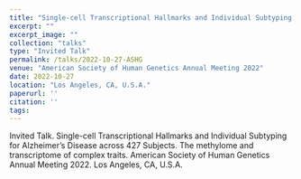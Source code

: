 ```yaml
---
title: "Single-cell Transcriptional Hallmarks and Individual Subtyping for Alzheimer’s Disease across 427 Subjects. The methylome and transcriptome of complex traits"
excerpt: ""
excerpt_image: ""
collection: "talks"
type: "Invited Talk"
permalink: /talks/2022-10-27-ASHG
venue: "American Society of Human Genetics Annual Meeting 2022"
date: 2022-10-27
location: "Los Angeles, CA, U.S.A."
paperurl: ''
citation: ''
tags:
---
```


Invited Talk. Single-cell Transcriptional Hallmarks and Individual Subtyping for Alzheimer’s Disease across 427 Subjects. The methylome and transcriptome of complex traits. American Society of Human Genetics Annual Meeting 2022. Los Angeles, CA, U.S.A.
